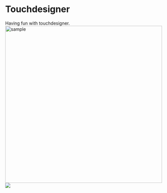 # Touchdesigner
Having fun with touchdesigner.
<img src="ParticleJellyfish/sample.gif" alt="sample" width="500"/>
![](Synthesis/sample.gif)
